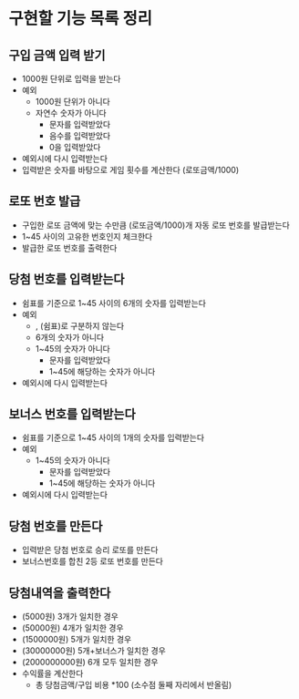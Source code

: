 # 구현할 기능 목록 정리

## 구입 금액 입력 받기

- 1000원 단위로 입력을 받는다
- 예외
    - 1000원 단위가 아니다
    - 자연수 숫자가 아니다
      - 문자를 입력받았다
      - 음수를 입력받았다
      - 0을 입력받았다
- 예외시에 다시 입력받는다
- 입력받은 숫자를 바탕으로 게임 횟수를 계산한다 (로또금액/1000)

## 로또 번호 발급

- 구입한 로또 금액에 맞는 수만큼 (로또금액/1000)개 자동 로또 번호를 발급받는다
- 1~45 사이의 고유한 번호인지 체크한다
- 발급한 로또 번호를 출력한다

## 당첨 번호를 입력받는다

- 쉼표를 기준으로 1~45 사이의 6개의 숫자를 입력받는다
- 예외
    - , (쉼표)로 구분하지 않는다
    - 6개의 숫자가 아니다
    - 1~45의 숫자가 아니다
        - 문자를 입력받았다
        - 1~45에 해당하는 숫자가 아니다
- 예외시에 다시 입력받는다

## 보너스 번호를 입력받는다

- 쉼표를 기준으로 1~45 사이의 1개의 숫자를 입력받는다
- 예외
    - 1~45의 숫자가 아니다
        - 문자를 입력받았다
        - 1~45에 해당하는 숫자가 아니다
- 예외시에 다시 입력받는다

## 당첨 번호를 만든다

- 입력받은 당첨 번호로 승리 로또를 만든다
- 보너스번호를 합친 2등 로또 번호를 만든다

## 당첨내역을 출력한다

- (5000원) 3개가 일치한 경우
- (50000원) 4개가 일치한 경우
- (1500000원) 5개가 일치한 경우
- (30000000원) 5개+보너스가 일치한 경우
- (2000000000원) 6개 모두 일치한 경우
- 수익률을 계산한다
    - 총 당첨금액/구입 비용 *100 (소수점 둘째 자리에서 반올림)